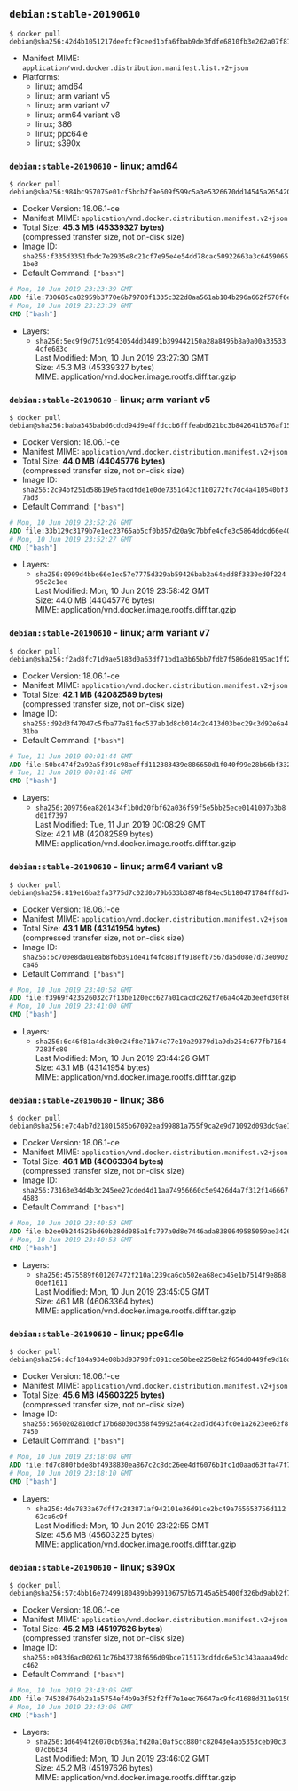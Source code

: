 ## `debian:stable-20190610`

```console
$ docker pull debian@sha256:42d4b1051217deefcf9ceed1bfa6fbab9de3fdfe6810fb3e262a07f81dcda8b9
```

-	Manifest MIME: `application/vnd.docker.distribution.manifest.list.v2+json`
-	Platforms:
	-	linux; amd64
	-	linux; arm variant v5
	-	linux; arm variant v7
	-	linux; arm64 variant v8
	-	linux; 386
	-	linux; ppc64le
	-	linux; s390x

### `debian:stable-20190610` - linux; amd64

```console
$ docker pull debian@sha256:984bc957075e01cf5bcb7f9e609f599c5a3e5326670dd14545a26542056cc0bc
```

-	Docker Version: 18.06.1-ce
-	Manifest MIME: `application/vnd.docker.distribution.manifest.v2+json`
-	Total Size: **45.3 MB (45339327 bytes)**  
	(compressed transfer size, not on-disk size)
-	Image ID: `sha256:f335d3351fbdc7e2935e8c21cf7e95e4e54dd78cac50922663a3c64590651be3`
-	Default Command: `["bash"]`

```dockerfile
# Mon, 10 Jun 2019 23:23:39 GMT
ADD file:730685ca82959b3770e6b79700f1335c322d8aa561ab184b296a662f578f6e7b in / 
# Mon, 10 Jun 2019 23:23:39 GMT
CMD ["bash"]
```

-	Layers:
	-	`sha256:5ec9f9d751d9543054dd34891b399442150a28a8495b8a0a00a335334cfe683c`  
		Last Modified: Mon, 10 Jun 2019 23:27:30 GMT  
		Size: 45.3 MB (45339327 bytes)  
		MIME: application/vnd.docker.image.rootfs.diff.tar.gzip

### `debian:stable-20190610` - linux; arm variant v5

```console
$ docker pull debian@sha256:baba345babd6cdcd94d9e4ffdccb6fffeabd621bc3b842641b576af15559da32
```

-	Docker Version: 18.06.1-ce
-	Manifest MIME: `application/vnd.docker.distribution.manifest.v2+json`
-	Total Size: **44.0 MB (44045776 bytes)**  
	(compressed transfer size, not on-disk size)
-	Image ID: `sha256:2c94bf251d58619e5facdfde1e0de7351d43cf1b0272fc7dc4a410540bf37ad3`
-	Default Command: `["bash"]`

```dockerfile
# Mon, 10 Jun 2019 23:52:26 GMT
ADD file:33b129c3179b7e1ec23765ab5cf0b357d20a9c7bbfe4cfe3c5864ddcd66e40cf in / 
# Mon, 10 Jun 2019 23:52:27 GMT
CMD ["bash"]
```

-	Layers:
	-	`sha256:0909d4bbe66e1ec57e7775d329ab59426bab2a64edd8f3830ed0f22495c2c1ee`  
		Last Modified: Mon, 10 Jun 2019 23:58:42 GMT  
		Size: 44.0 MB (44045776 bytes)  
		MIME: application/vnd.docker.image.rootfs.diff.tar.gzip

### `debian:stable-20190610` - linux; arm variant v7

```console
$ docker pull debian@sha256:f2ad8fc71d9ae5183d0a63df71bd1a3b65bb7fdb7f586de8195ac1ff276286fc
```

-	Docker Version: 18.06.1-ce
-	Manifest MIME: `application/vnd.docker.distribution.manifest.v2+json`
-	Total Size: **42.1 MB (42082589 bytes)**  
	(compressed transfer size, not on-disk size)
-	Image ID: `sha256:d92d3f47047c5fba77a81fec537ab1d8cb014d2d413d03bec29c3d92e6a431ba`
-	Default Command: `["bash"]`

```dockerfile
# Tue, 11 Jun 2019 00:01:44 GMT
ADD file:50bc474f2a92a5f391c98aeffd112383439e886650d1f040f99e28b66bf332a7 in / 
# Tue, 11 Jun 2019 00:01:46 GMT
CMD ["bash"]
```

-	Layers:
	-	`sha256:209756ea8201434f1b0d20fbf62a036f59f5e5bb25ece0141007b3b8d01f7397`  
		Last Modified: Tue, 11 Jun 2019 00:08:29 GMT  
		Size: 42.1 MB (42082589 bytes)  
		MIME: application/vnd.docker.image.rootfs.diff.tar.gzip

### `debian:stable-20190610` - linux; arm64 variant v8

```console
$ docker pull debian@sha256:819e16ba2fa3775d7c02d0b79b633b38748f84ec5b180471784ff8d74a2542e8
```

-	Docker Version: 18.06.1-ce
-	Manifest MIME: `application/vnd.docker.distribution.manifest.v2+json`
-	Total Size: **43.1 MB (43141954 bytes)**  
	(compressed transfer size, not on-disk size)
-	Image ID: `sha256:6c700e8da01eab8f6b391de41f4fc881ff918efb7567da5d08e7d73e0902ca46`
-	Default Command: `["bash"]`

```dockerfile
# Mon, 10 Jun 2019 23:40:58 GMT
ADD file:f3969f423526032c7f13be120ecc627a01cacdc262f7e6a4c42b3eefd30f867b in / 
# Mon, 10 Jun 2019 23:41:00 GMT
CMD ["bash"]
```

-	Layers:
	-	`sha256:6c46f81a4dc3b0d24f8e71b74c77e19a29379d1a9db254c677fb71647283fe80`  
		Last Modified: Mon, 10 Jun 2019 23:44:26 GMT  
		Size: 43.1 MB (43141954 bytes)  
		MIME: application/vnd.docker.image.rootfs.diff.tar.gzip

### `debian:stable-20190610` - linux; 386

```console
$ docker pull debian@sha256:e7c4ab7d21801585b67092ead99881a755f9ca2e9d71092d093dc9ae1e65acc5
```

-	Docker Version: 18.06.1-ce
-	Manifest MIME: `application/vnd.docker.distribution.manifest.v2+json`
-	Total Size: **46.1 MB (46063364 bytes)**  
	(compressed transfer size, not on-disk size)
-	Image ID: `sha256:73163e34d4b3c245ee27cded4d11aa74956660c5e9426d4a7f312f1466674683`
-	Default Command: `["bash"]`

```dockerfile
# Mon, 10 Jun 2019 23:40:53 GMT
ADD file:b2ee0b244525bd60b28dd085a1fc797a0d8e7446ada8380649585059ae3426ec in / 
# Mon, 10 Jun 2019 23:40:53 GMT
CMD ["bash"]
```

-	Layers:
	-	`sha256:4575589f601207472f210a1239ca6cb502ea68ecb45e1b7514f9e8680def1611`  
		Last Modified: Mon, 10 Jun 2019 23:45:05 GMT  
		Size: 46.1 MB (46063364 bytes)  
		MIME: application/vnd.docker.image.rootfs.diff.tar.gzip

### `debian:stable-20190610` - linux; ppc64le

```console
$ docker pull debian@sha256:dcf184a934e08b3d93790fc091cce50bee2258eb2f654d0449fe9d18da1ca2f7
```

-	Docker Version: 18.06.1-ce
-	Manifest MIME: `application/vnd.docker.distribution.manifest.v2+json`
-	Total Size: **45.6 MB (45603225 bytes)**  
	(compressed transfer size, not on-disk size)
-	Image ID: `sha256:5650202810dcf17b68030d358f459925a64c2ad7d643fc0e1a2623ee62f87450`
-	Default Command: `["bash"]`

```dockerfile
# Mon, 10 Jun 2019 23:18:08 GMT
ADD file:fd7c800fbde8bf4938830ea867c2c8dc26ee4df6076b1fc1d0aad63ffa47f7df in / 
# Mon, 10 Jun 2019 23:18:10 GMT
CMD ["bash"]
```

-	Layers:
	-	`sha256:4de7833a67dff7c283871af942101e36d91ce2bc49a765653756d11262ca6c9f`  
		Last Modified: Mon, 10 Jun 2019 23:22:55 GMT  
		Size: 45.6 MB (45603225 bytes)  
		MIME: application/vnd.docker.image.rootfs.diff.tar.gzip

### `debian:stable-20190610` - linux; s390x

```console
$ docker pull debian@sha256:57c4bb16e72499180489bb990106757b57145a5b5400f326bd9abb2f726cedd1
```

-	Docker Version: 18.06.1-ce
-	Manifest MIME: `application/vnd.docker.distribution.manifest.v2+json`
-	Total Size: **45.2 MB (45197626 bytes)**  
	(compressed transfer size, not on-disk size)
-	Image ID: `sha256:e043d6ac002611c76b43738f656d09bce715173ddfdc6e53c343aaaa49dcc462`
-	Default Command: `["bash"]`

```dockerfile
# Mon, 10 Jun 2019 23:43:05 GMT
ADD file:74528d764b2a1a5754ef4b9a3f52f2ff7e1eec76647ac9fc41688d311e9150c7 in / 
# Mon, 10 Jun 2019 23:43:06 GMT
CMD ["bash"]
```

-	Layers:
	-	`sha256:1d6494f26070cb936a1fd20a10af5cc880fc82043e4ab5353ceb90c307cb6b34`  
		Last Modified: Mon, 10 Jun 2019 23:46:02 GMT  
		Size: 45.2 MB (45197626 bytes)  
		MIME: application/vnd.docker.image.rootfs.diff.tar.gzip

